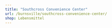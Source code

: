 ```yaml
---
title: "Southcross Convenience Center"
url: /burnsville/southcross-convenience-center/
shop: Lebensmittel
---
```

